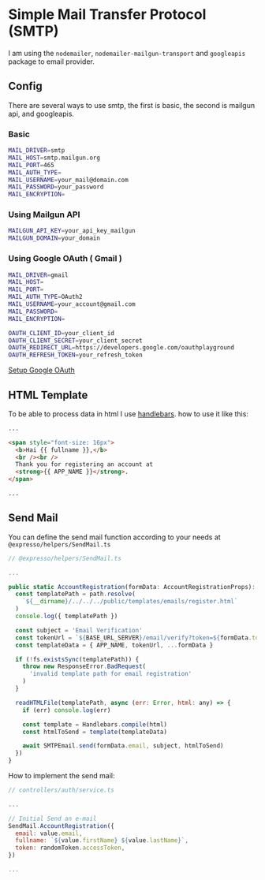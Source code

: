 # Simple Mail Transfer Protocol (SMTP)

I am using the `nodemailer`, `nodemailer-mailgun-transport` and `googleapis` package to email provider.

## Config

There are several ways to use smtp, the first is basic, the second is mailgun api, and googleapis.

### Basic

```sh
MAIL_DRIVER=smtp
MAIL_HOST=smtp.mailgun.org
MAIL_PORT=465
MAIL_AUTH_TYPE=
MAIL_USERNAME=your_mail@domain.com
MAIL_PASSWORD=your_password
MAIL_ENCRYPTION=
```

### Using Mailgun API

```sh
MAILGUN_API_KEY=your_api_key_mailgun
MAILGUN_DOMAIN=your_domain
```

### Using Google OAuth ( Gmail )

```sh
MAIL_DRIVER=gmail
MAIL_HOST=
MAIL_PORT=
MAIL_AUTH_TYPE=OAuth2
MAIL_USERNAME=your_account@gmail.com
MAIL_PASSWORD=
MAIL_ENCRYPTION=

OAUTH_CLIENT_ID=your_client_id
OAUTH_CLIENT_SECRET=your_client_secret
OAUTH_REDIRECT_URL=https://developers.google.com/oauthplayground
OAUTH_REFRESH_TOKEN=your_refresh_token
```

[Setup Google OAuth](https://medium.com/@nickroach_50526/sending-emails-with-node-js-using-smtp-gmail-and-oauth2-316fe9c790a1)

## HTML Template

To be able to process data in html I use [handlebars](https://www.npmjs.com/package/handlebars). how to use it like this:

```html
...

<span style="font-size: 16px">
  <b>Hai {{ fullname }},</b>
  <br /><br />
  Thank you for registering an account at
  <strong>{{ APP_NAME }}</strong>.
</span>

...
```

## Send Mail

You can define the send mail function according to your needs at `@expresso/helpers/SendMail.ts`

```js
// @expresso/helpers/SendMail.ts

...

public static AccountRegistration(formData: AccountRegistrationProps): void {
  const templatePath = path.resolve(
    `${__dirname}/../../../public/templates/emails/register.html`
  )
  console.log({ templatePath })

  const subject = 'Email Verification'
  const tokenUrl = `${BASE_URL_SERVER}/email/verify?token=${formData.token}`
  const templateData = { APP_NAME, tokenUrl, ...formData }

  if (!fs.existsSync(templatePath)) {
    throw new ResponseError.BadRequest(
      'invalid template path for email registration'
    )
  }

  readHTMLFile(templatePath, async (err: Error, html: any) => {
    if (err) console.log(err)

    const template = Handlebars.compile(html)
    const htmlToSend = template(templateData)

    await SMTPEmail.send(formData.email, subject, htmlToSend)
  })
}
```

How to implement the send mail:

```js
// controllers/auth/service.ts

...

// Initial Send an e-mail
SendMail.AccountRegistration({
  email: value.email,
  fullname: `${value.firstName} ${value.lastName}`,
  token: randomToken.accessToken,
})

...
```
